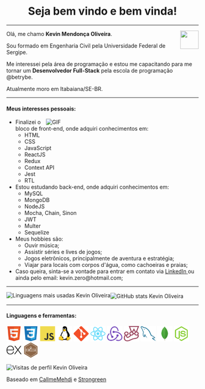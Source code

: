 <h1 align='center'> Seja bem vindo e bem vinda! </h1>
<hr>
<a href="https://www.linkedin.com/in/kevinmendoncaoliveira/" target="blank">
  <img align="right" src="https://i.ibb.co/Kx2GSrT/linkedin.png" width="48px" height="48px">
</a>
<p align="left" >
Olá, me chamo <b>Kevin Mendonça Oliveira</b>.
</p>
<p align="left" >
Sou formado em Engenharia Civil pela Universidade Federal de Sergipe.
</p>
<p align="left" >
Me interessei pela área de programação e estou me capacitando para me tornar um <b>Desenvolvedor Full-Stack</b> pela escola de programação @betrybe.
</p>
<p align="left" >
Atualmente moro em Itabaiana/SE-BR.
</p>
<hr>
<h4>Meus interesses pessoais: </h4>
<img align="right" alt="GIF" src="https://octocat-generator-assets.githubusercontent.com/my-octocat-1622839571924.png" width="400px" />
<ul>
  <li>Finalizei o bloco de front-end, onde adquiri conhecimentos em:
    <ul>
      <li>HTML</li>
      <li>CSS</li>
      <li>JavaScript</li>
      <li>ReactJS</li>
      <li>Redux</li>
      <li>Context API</li>
      <li>Jest</li>
      <li>RTL</li>
    </ul>
  </li>
  <li>Estou estudando back-end, onde adquiri conhecimentos em:
    <ul>
      <li>MySQL</li>
      <li>MongoDB</li>
      <li>NodeJS</li>
      <li>Mocha, Chain, Sinon</li>
      <li>JWT</li>
      <li>Multer</li>
      <li>Sequelize</li>
    </ul>
  </li>
  <li>Meus hobbies são:
    <ul>
    <li>Ouvir música;</li>
    <li>Assistir séries e lives de jogos;</li>
    <li>Jogos eletrônicos, principalmente de aventura e estratégia;</li>
    <li>Viajar para locais com corpos d'água, como cachoeiras e praias;</li>
    </ul>
  </li>
  <li>Caso queira, sinta-se a vontade para entrar em contato via 
    <a href="https://www.linkedin.com/in/kevinmendoncaoliveira/" target="blank">
      LinkedIn
    </a>
    ou ainda pelo email: kevin.zero@hotmail.com;</li>
</ul>
<hr>
<p>
  <img align="left" src="https://github-readme-stats.vercel.app/api/top-langs/?username=kevin-ol&layout=compact" alt="Linguagens mais usadas Kevin Oliveira" />
</p>
<p>
  <img align="center" src="https://github-readme-stats.vercel.app/api?username=kevin-ol&show_icons=true&theme=radical" alt="GitHub stats Kevin Oliveira" />
</p>
<hr>
<h4>Linguagens e ferramentas:</h4>
<p align="left">
<img src="https://raw.githubusercontent.com/devicons/devicon/master/icons/html5/html5-original.svg" alt="html5" width="40" height="40"/> 
<img src="https://raw.githubusercontent.com/devicons/devicon/master/icons/css3/css3-original.svg" alt="css3" width="40" height="40"/> 
<img src="https://raw.githubusercontent.com/devicons/devicon/master/icons/javascript/javascript-original.svg" alt="javascript" width="40" height="40"/> 
<img src="https://raw.githubusercontent.com/devicons/devicon/master/icons/linux/linux-original.svg" alt="linux" width="40" height="40" />
<img src="https://raw.githubusercontent.com/devicons/devicon/master/icons/git/git-original.svg" alt="git" width="40" height="40"/> 
<img src="https://raw.githubusercontent.com/devicons/devicon/master/icons/react/react-original.svg" alt="git" width="40" height="40"/> 
<img src="https://raw.githubusercontent.com/devicons/devicon/master/icons/redux/redux-original.svg" alt="git" width="40" height="40"/> 
<img src="https://raw.githubusercontent.com/devicons/devicon/master/icons/jest/jest-plain.svg" alt="git" width="40" height="40"/>
<img src="https://raw.githubusercontent.com/devicons/devicon/master/icons/mysql/mysql-original.svg" alt="git" width="40" height="40"/>
<img src="https://raw.githubusercontent.com/devicons/devicon/master/icons/mongodb/mongodb-original.svg" alt="git" width="40" height="40"/> 
<img src="https://raw.githubusercontent.com/devicons/devicon/master/icons/nodejs/nodejs-original.svg" alt="git" width="40" height="40"/>
<img src="https://raw.githubusercontent.com/devicons/devicon/master/icons/express/express-original.svg" alt="git" width="40" height="40"/> 
<img src="https://raw.githubusercontent.com/devicons/devicon/master/icons/mocha/mocha-plain.svg" alt="git" width="40" height="40"/> 
</p>
<p align="left"> <img src="https://komarev.com/ghpvc/?username=Kevin-Ol" alt="Visitas de perfil Kevin Oliveira" /> </p>
<p>
Baseado em <a href="https://github.com/CallmeMehdi" target="blank">CallmeMehdi</a> e <a href="https://github.com/Strongreen" target="blank">Strongreen</a>
</p>
